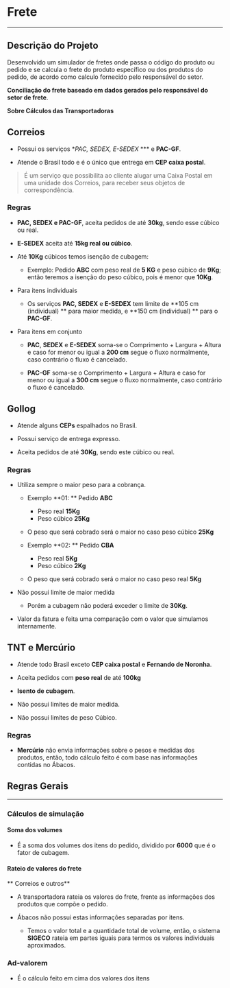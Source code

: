 # Frete

---

## Descrição do Projeto

Desenvolvido um simulador de fretes onde passa o código do produto ou pedido e se calcula o frete do produto específico ou dos produtos do pedido, de acordo como calculo fornecido pelo responsável do setor.

**Conciliação do frete baseado em dados gerados pelo responsável do setor de frete**.

**Sobre Cálculos das Transportadoras**

## Correios

* Possui os serviços **PAC, SEDEX, E-SEDEX* *** e **PAC-GF**.

* Atende o Brasil todo e é o único que entrega em **CEP caixa postal**.
> É um serviço que possibilita ao cliente alugar uma Caixa Postal em uma unidade dos Correios, para receber seus objetos de correspondência.

### Regras

* **PAC, SEDEX e PAC-GF**, aceita pedidos de até **30kg**, sendo esse cúbico ou real.

* **E-SEDEX** aceita até **15kg real ou cúbico**.

* Até **10Kg** cúbicos temos isenção de cubagem:

	* Exemplo: Pedido **ABC** com peso real de **5 KG** e peso cúbico de **9Kg**; então teremos a isenção do peso cúbico, pois é menor que **10Kg**.

* Para itens individuais

	* Os serviços **PAC, SEDEX** e **E-SEDEX** tem limite de **105 cm (individual) ** para maior medida, e **150 cm (individual) ** para o **PAC-GF**.

* Para itens em conjunto

	* **PAC**, **SEDEX** e **E-SEDEX** soma-se o Comprimento + Largura + Altura e caso for menor ou igual a **200 cm** segue o fluxo normalmente, caso contrário o fluxo é cancelado.

	* **PAC-GF** soma-se o Comprimento + Largura + Altura e caso for menor ou igual a **300 cm** segue o fluxo normalmente, caso contrário o fluxo é cancelado.

## Gollog

* Atende alguns **CEPs** espalhados no Brasil.

* Possui serviço de entrega expresso.

* Aceita pedidos de até **30Kg**, sendo este cúbico ou real.

### Regras

* Utiliza sempre o maior peso para a cobrança.

	* Exemplo **01: ** Pedido **ABC**
		* Peso real **15Kg**
		* Peso cúbico **25Kg**
	* O peso que será cobrado será o maior no caso peso cúbico **25Kg**

	* Exemplo **02: ** Pedido **CBA**
		* Peso real **5Kg**
		* Peso cúbico **2Kg**
	* O peso que será cobrado será o maior no caso peso real **5Kg**

* Não possui limite de maior medida

	* Porém a cubagem não poderá exceder o limite de **30Kg**.

* Valor da fatura e feita uma comparação com o valor que simulamos internamente.



## TNT e Mercúrio

* Atende todo Brasil exceto **CEP caixa postal** e **Fernando de Noronha**.

* Aceita pedidos com **peso real** de até **100kg**

* **Isento de cubagem**.

* Não possui limites de maior medida.

* Não possui limites de peso Cúbico.

### Regras

* **Mercúrio** não envia informações sobre o pesos e medidas dos produtos, então, todo cálculo feito é com base nas informações contidas no Ábacos.

## Regras Gerais
_ _ _

### Cálculos de simulação

#### Soma dos volumes

* É a soma dos volumes dos itens do pedido, dividido por **6000** que é o fator de cubagem.

#### Rateio de valores do frete

** Correios e outros**

* A transportadora rateia os valores do frete, frente as informações dos produtos que compõe o pedido.

* Ábacos não possui estas informações separadas por itens.

	* Temos o valor total e a quantidade total de volume, então, o sistema **SIGECO** rateia em partes iguais para termos os valores individuais aproximados.

### Ad-valorem

* É o cálculo feito em cima dos valores dos itens
